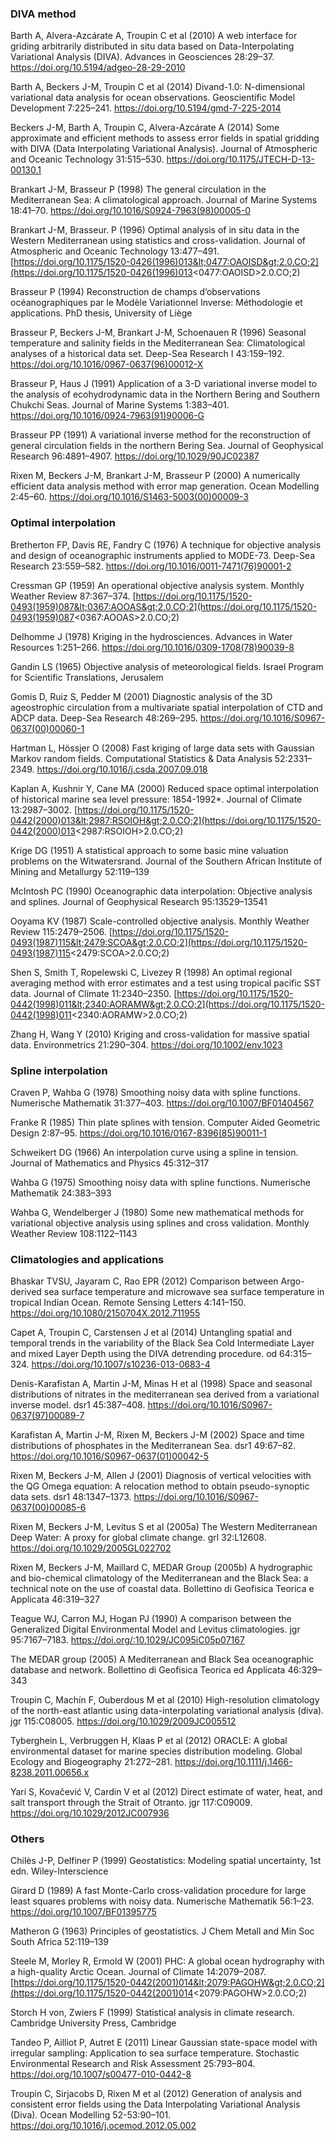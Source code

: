 ### DIVA method

Barth A, Alvera-Azcárate A, Troupin C et al (2010) A web interface for
griding arbitrarily distributed in situ data based on Data-Interpolating
Variational Analysis (DIVA). Advances in Geosciences 28:29–37.
<https://doi.org/10.5194/adgeo-28-29-2010>

Barth A, Beckers J-M, Troupin C et al (2014) Divand-1.0: N-dimensional
variational data analysis for ocean observations. Geoscientific Model
Development 7:225–241. <https://doi.org/10.5194/gmd-7-225-2014>

Beckers J-M, Barth A, Troupin C, Alvera-Azcárate A (2014) Some
approximate and efficient methods to assess error fields in spatial
gridding with DIVA (Data Interpolating Variational Analysis). Journal of
Atmospheric and Oceanic Technology 31:515–530.
<https://doi.org/10.1175/JTECH-D-13-00130.1>

Brankart J-M, Brasseur P (1998) The general circulation in the
Mediterranean Sea: A climatological approach. Journal of Marine Systems
18:41–70. <https://doi.org/10.1016/S0924-7963(98)00005-0>

Brankart J-M, Brasseur. P (1996) Optimal analysis of in situ data in the
Western Mediterranean using statistics and cross-validation. Journal of
Atmospheric and Oceanic Technology 13:477–491.
[https://doi.org/10.1175/1520-0426(1996)013&lt;0477:OAOISD&gt;2.0.CO;2](https://doi.org/10.1175/1520-0426(1996)013<0477:OAOISD>2.0.CO;2)

Brasseur P (1994) Reconstruction de champs d’observations
océanographiques par le Modèle Variationnel Inverse: Méthodologie et
applications. PhD thesis, University of Liège

Brasseur P, Beckers J-M, Brankart J-M, Schoenauen R (1996) Seasonal
temperature and salinity fields in the Mediterranean Sea: Climatological
analyses of a historical data set. Deep-Sea Research I 43:159–192.
<https://doi.org/10.1016/0967-0637(96)00012-X>

Brasseur P, Haus J (1991) Application of a 3-D variational inverse model
to the analysis of ecohydrodynamic data in the Northern Bering and
Southern Chukchi Seas. Journal of Marine Systems 1:383–401.
<https://doi.org/10.1016/0924-7963(91)90006-G>

Brasseur PP (1991) A variational inverse method for the reconstruction
of general circulation fields in the northern Bering Sea. Journal of
Geophysical Research 96:4891–4907. <https://doi.org/10.1029/90JC02387>

Rixen M, Beckers J-M, Brankart J-M, Brasseur P (2000) A numerically
efficient data analysis method with error map generation. Ocean
Modelling 2:45–60. <https://doi.org/10.1016/S1463-5003(00)00009-3>
### Optimal interpolation

Bretherton FP, Davis RE, Fandry C (1976) A technique for objective
analysis and design of oceanographic instruments applied to MODE-73.
Deep-Sea Research 23:559–582.
<https://doi.org/10.1016/0011-7471(76)90001-2>

Cressman GP (1959) An operational objective analysis system. Monthly
Weather Review 87:367–374.
[https://doi.org/10.1175/1520-0493(1959)087&lt;0367:AOOAS&gt;2.0.CO;2](https://doi.org/10.1175/1520-0493(1959)087<0367:AOOAS>2.0.CO;2)

Delhomme J (1978) Kriging in the hydrosciences. Advances in Water
Resources 1:251–266. <https://doi.org/10.1016/0309-1708(78)90039-8>

Gandin LS (1965) Objective analysis of meteorological fields. Israel
Program for Scientific Translations, Jerusalem

Gomis D, Ruiz S, Pedder M (2001) Diagnostic analysis of the 3D
ageostrophic circulation from a multivariate spatial interpolation of
CTD and ADCP data. Deep-Sea Research 48:269–295.
<https://doi.org/10.1016/S0967-0637(00)00060-1>

Hartman L, Hössjer O (2008) Fast kriging of large data sets with
Gaussian Markov random fields. Computational Statistics & Data Analysis
52:2331–2349. <https://doi.org/10.1016/j.csda.2007.09.018>

Kaplan A, Kushnir Y, Cane MA (2000) Reduced space optimal interpolation
of historical marine sea level pressure: 1854-1992\*. Journal of Climate
13:2987–3002.
[https://doi.org/10.1175/1520-0442(2000)013&lt;2987:RSOIOH&gt;2.0.CO;2](https://doi.org/10.1175/1520-0442(2000)013<2987:RSOIOH>2.0.CO;2)

Krige DG (1951) A statistical approach to some basic mine valuation
problems on the Witwatersrand. Journal of the Southern African Institute
of Mining and Metallurgy 52:119–139

McIntosh PC (1990) Oceanographic data interpolation: Objective analysis
and splines. Journal of Geophysical Research 95:13529–13541

Ooyama KV (1987) Scale-controlled objective analysis. Monthly Weather
Review 115:2479–2506.
[https://doi.org/10.1175/1520-0493(1987)115&lt;2479:SCOA&gt;2.0.CO;2](https://doi.org/10.1175/1520-0493(1987)115<2479:SCOA>2.0.CO;2)

Shen S, Smith T, Ropelewski C, Livezey R (1998) An optimal regional
averaging method with error estimates and a test using tropical pacific
SST data. Journal of Climate 11:2340–2350.
[https://doi.org/10.1175/1520-0442(1998)011&lt;2340:AORAMW&gt;2.0.CO;2](https://doi.org/10.1175/1520-0442(1998)011<2340:AORAMW>2.0.CO;2)

Zhang H, Wang Y (2010) Kriging and cross-validation for massive spatial
data. Environmetrics 21:290–304. <https://doi.org/10.1002/env.1023>
### Spline interpolation

Craven P, Wahba G (1978) Smoothing noisy data with spline functions.
Numerische Mathematik 31:377–403. <https://doi.org/10.1007/BF01404567>

Franke R (1985) Thin plate splines with tension. Computer Aided
Geometric Design 2:87–95. <https://doi.org/10.1016/0167-8396(85)90011-1>

Schweikert DG (1966) An interpolation curve using a spline in tension.
Journal of Mathematics and Physics 45:312–317

Wahba G (1975) Smoothing noisy data with spline functions. Numerische
Mathematik 24:383–393

Wahba G, Wendelberger J (1980) Some new mathematical methods for
variational objective analysis using splines and cross validation.
Monthly Weather Review 108:1122–1143
### Climatologies and applications

Bhaskar TVSU, Jayaram C, Rao EPR (2012) Comparison between Argo-derived
sea surface temperature and microwave sea surface temperature in
tropical Indian Ocean. Remote Sensing Letters 4:141–150.
<https://doi.org/10.1080/2150704X.2012.711955>

Capet A, Troupin C, Carstensen J et al (2014) Untangling spatial and
temporal trends in the variability of the Black Sea Cold Intermediate
Layer and mixed Layer Depth using the DIVA detrending procedure. od
64:315–324. <https://doi.org/10.1007/s10236-013-0683-4>

Denis-Karafistan A, Martin J-M, Minas H et al (1998) Space and seasonal
distributions of nitrates in the mediterranean sea derived from a
variational inverse model. dsr1 45:387–408.
<https://doi.org/10.1016/S0967-0637(97)00089-7>

Karafistan A, Martin J-M, Rixen M, Beckers J-M (2002) Space and time
distributions of phosphates in the Mediterranean Sea. dsr1 49:67–82.
<https://doi.org/10.1016/S0967-0637(01)00042-5>

Rixen M, Beckers J-M, Allen J (2001) Diagnosis of vertical velocities
with the QG Omega equation: A relocation method to obtain
pseudo-synoptic data sets. dsr1 48:1347–1373.
<https://doi.org/10.1016/S0967-0637(00)00085-6>

Rixen M, Beckers J-M, Levitus S et al (2005a) The Western Mediterranean
Deep Water: A proxy for global climate change. grl 32:L12608.
<https://doi.org/10.1029/2005GL022702>

Rixen M, Beckers J-M, Maillard C, MEDAR Group (2005b) A hydrographic and
bio-chemical climatology of the Mediterranean and the Black Sea: a
technical note on the use of coastal data. Bollettino di Geofisica
Teorica e Applicata 46:319–327

Teague WJ, Carron MJ, Hogan PJ (1990) A comparison between the
Generalized Digital Environmental Model and Levitus climatologies. jgr
95:7167–7183. <https://doi.org/:10.1029/JC095iC05p07167>

The MEDAR group (2005) A Mediterranean and Black Sea oceanographic
database and network. Bollettino di Geofisica Teorica ed Applicata
46:329–343

Troupin C, Machín F, Ouberdous M et al (2010) High-resolution
climatology of the north-east atlantic using data-interpolating
variational analysis (<span class="sans-serif">diva</span>). jgr
115:C08005. <https://doi.org/10.1029/2009JC005512>

Tyberghein L, Verbruggen H, Klaas P et al (2012) ORACLE: A global
environmental dataset for marine species distribution modeling. Global
Ecology and Biogeography 21:272–281.
<https://doi.org/10.1111/j.1466-8238.2011.00656.x>

Yari S, Kovac̆ević V, Cardin V et al (2012) Direct estimate of water,
heat, and salt transport through the Strait of Otranto. jgr 117:C09009.
<https://doi.org/10.1029/2012JC007936>

### Others

Chilès J-P, Delfiner P (1999) Geostatistics: Modeling spatial
uncertainty, 1st edn. Wiley-Interscience

Girard D (1989) A fast Monte-Carlo cross-validation procedure for large
least squares problems with noisy data. Numerische Mathematik 56:1–23.
<https://doi.org/10.1007/BF01395775>

Matheron G (1963) Principles of geostatistics. J Chem Metall and Min Soc
South Africa 52:119–139

Steele M, Morley R, Ermold W (2001) PHC: A global ocean hydrography with
a high-quality Arctic Ocean. Journal of Climate 14:2079–2087.
[https://doi.org/10.1175/1520-0442(2001)014&lt;2079:PAGOHW&gt;2.0.CO;2](https://doi.org/10.1175/1520-0442(2001)014<2079:PAGOHW>2.0.CO;2)

Storch H von, Zwiers F (1999) Statistical analysis in climate research.
Cambridge University Press, Cambridge

Tandeo P, Ailliot P, Autret E (2011) Linear Gaussian state-space model
with irregular sampling: Application to sea surface temperature.
Stochastic Environmental Research and Risk Assessment 25:793–804.
<https://doi.org/10.1007/s00477-010-0442-8>

Troupin C, Sirjacobs D, Rixen M et al (2012) Generation of analysis and
consistent error fields using the Data Interpolating Variational
Analysis (Diva). Ocean Modelling 52-53:90–101.
<https://doi.org/10.1016/j.ocemod.2012.05.002>
